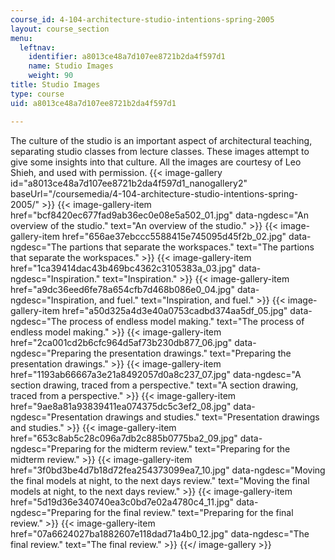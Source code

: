 ```yaml
---
course_id: 4-104-architecture-studio-intentions-spring-2005
layout: course_section
menu:
  leftnav:
    identifier: a8013ce48a7d107ee8721b2da4f597d1
    name: Studio Images
    weight: 90
title: Studio Images
type: course
uid: a8013ce48a7d107ee8721b2da4f597d1

---
```


The culture of the studio is an important aspect of architectural teaching, separating studio classes from lecture classes. These images attempt to give some insights into that culture. All the images are courtesy of Leo Shieh, and used with permission.
{{< image-gallery id="a8013ce48a7d107ee8721b2da4f597d1_nanogallery2" baseUrl="/coursemedia/4-104-architecture-studio-intentions-spring-2005/" >}}
{{< image-gallery-item href="bcf8420ec677fad9ab36ec0e08e5a502_01.jpg" data-ngdesc="An overview of the studio." text="An overview of the studio." >}}
{{< image-gallery-item href="656ae37ebccc5588415e745095d45f2b_02.jpg" data-ngdesc="The partions that separate the workspaces." text="The partions that separate the workspaces." >}}
{{< image-gallery-item href="1ca39414dac43b469bc4362c3105383a_03.jpg" data-ngdesc="Inspiration." text="Inspiration." >}}
{{< image-gallery-item href="a9dc36eed6fe78a654cfb7d468b086e0_04.jpg" data-ngdesc="Inspiration, and fuel." text="Inspiration, and fuel." >}}
{{< image-gallery-item href="a50d325a4d3e40a0753cadbd374aa5df_05.jpg" data-ngdesc="The process of endless model making." text="The process of endless model making." >}}
{{< image-gallery-item href="2ca001cd2b6cfc964d5af73b230db877_06.jpg" data-ngdesc="Preparing the presentation drawings." text="Preparing the presentation drawings." >}}
{{< image-gallery-item href="1193ab66667a3e21a8492057d0a8c237_07.jpg" data-ngdesc="A section drawing, traced from a perspective." text="A section drawing, traced from a perspective." >}}
{{< image-gallery-item href="9ae8a81a93839411ea074375dc5c3ef2_08.jpg" data-ngdesc="Presentation drawings and studies." text="Presentation drawings and studies." >}}
{{< image-gallery-item href="653c8ab5c28c096a7db2c885b0775ba2_09.jpg" data-ngdesc="Preparing for the midterm review." text="Preparing for the midterm review." >}}
{{< image-gallery-item href="3f0bd3be4d7b18d72fea254373099ea7_10.jpg" data-ngdesc="Moving the final models at night, to the next days review." text="Moving the final models at night, to the next days review." >}}
{{< image-gallery-item href="5d19d36e340740ea3c0bd7e02a4780c4_11.jpg" data-ngdesc="Preparing for the final review." text="Preparing for the final review." >}}
{{< image-gallery-item href="07a6624027ba1882607e118dad71a4b0_12.jpg" data-ngdesc="The final review." text="The final review." >}}
{{</ image-gallery >}}